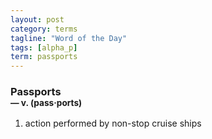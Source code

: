 ```yaml
---
layout: post
category: terms
tagline: "Word of the Day"
tags: [alpha_p]
term: passports
---
```


<h3>Passports<br/> <small>&mdash; v. (pass<span>&middot;</span>ports)</small></h3>
<p><ol>
<li>action performed by non-stop cruise ships</li>
</ol></p>
